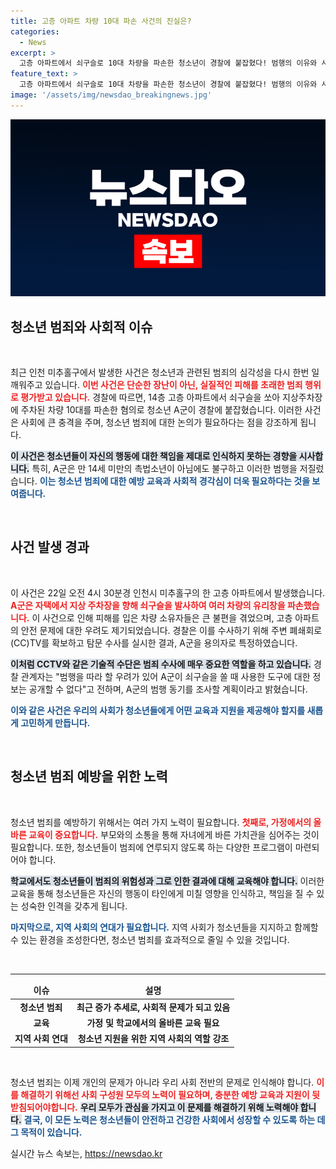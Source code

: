 ```yaml
---
title: 고층 아파트 차량 10대 파손 사건의 진실은?
categories:
  - News
excerpt: >
  고층 아파트에서 쇠구슬로 10대 차량을 파손한 청소년이 경찰에 붙잡혔다! 범행의 이유와 사용한 도구는 무엇일까? 충격적인 사건의 전말을 확인해보세요!
feature_text: >
  고층 아파트에서 쇠구슬로 10대 차량을 파손한 청소년이 경찰에 붙잡혔다! 범행의 이유와 사용한 도구는 무엇일까? 충격적인 사건의 전말을 확인해보세요!
image: '/assets/img/newsdao_breakingnews.jpg'
---
```


<p><img src="/assets/img/newsdao_breakingnews.jpg" alt="cryptoinkorea 속보" /></p>

<h2 data-ke-size="size26">청소년 범죄와 사회적 이슈</h2>

<p data-ke-size="size16">&nbsp;</p>

<p>최근 인천 미추홀구에서 발생한 사건은 청소년과 관련된 범죄의 심각성을 다시 한번 일깨워주고 있습니다. <b><span style="color: #ee2323;">이번 사건은 단순한 장난이 아닌, 실질적인 피해를 초래한 범죄 행위로 평가받고 있습니다.</span></b> 경찰에 따르면, 14층 고층 아파트에서 쇠구슬을 쏘아 지상주차장에 주차된 차량 10대를 파손한 혐의로 청소년 A군이 경찰에 붙잡혔습니다. 이러한 사건은 사회에 큰 충격을 주며, 청소년 범죄에 대한 논의가 필요하다는 점을 강조하게 됩니다.</p>

<p><b><span style="background-color: #21538527;">이 사건은 청소년들이 자신의 행동에 대한 책임을 제대로 인식하지 못하는 경향을 시사합니다.</span></b> 특히, A군은 만 14세 미만의 촉법소년이 아님에도 불구하고 이러한 범행을 저질렀습니다. <b><span style="color: #1a5490;">이는 청소년 범죄에 대한 예방 교육과 사회적 경각심이 더욱 필요하다는 것을 보여줍니다.</span></b></p>

<p data-ke-size="size16">&nbsp;</p>

<h2 data-ke-size="size26">사건 발생 경과</h2>

<p data-ke-size="size16">&nbsp;</p>

<p>이 사건은 22일 오전 4시 30분경 인천시 미추홀구의 한 고층 아파트에서 발생했습니다. <b><span style="color: #ee2323;">A군은 자택에서 지상 주차장을 향해 쇠구슬을 발사하여 여러 차량의 유리창을 파손했습니다.</span></b> 이 사건으로 인해 피해를 입은 차량 소유자들은 큰 불편을 겪었으며, 고층 아파트의 안전 문제에 대한 우려도 제기되었습니다. 경찰은 이를 수사하기 위해 주변 폐쇄회로(CC)TV를 확보하고 탐문 수사를 실시한 결과, A군을 용의자로 특정하였습니다.</p>

<p><b><span style="background-color: #21538527;">이처럼 CCTV와 같은 기술적 수단은 범죄 수사에 매우 중요한 역할을 하고 있습니다.</span></b> 경찰 관계자는 "범행을 따라 할 우려가 있어 A군이 쇠구슬을 쏠 때 사용한 도구에 대한 정보는 공개할 수 없다"고 전하며, A군의 범행 동기를 조사할 계획이라고 밝혔습니다.</p>

<p><b><span style="color: #1a5490;">이와 같은 사건은 우리의 사회가 청소년들에게 어떤 교육과 지원을 제공해야 할지를 새롭게 고민하게 만듭니다.</span></b></p>

<p data-ke-size="size16">&nbsp;</p>

<h2 data-ke-size="size26">청소년 범죄 예방을 위한 노력</h2>

<p data-ke-size="size16">&nbsp;</p>

<p>청소년 범죄를 예방하기 위해서는 여러 가지 노력이 필요합니다. <b><span style="color: #ee2323;">첫째로, 가정에서의 올바른 교육이 중요합니다.</span></b> 부모와의 소통을 통해 자녀에게 바른 가치관을 심어주는 것이 필요합니다. 또한, 청소년들이 범죄에 연루되지 않도록 하는 다양한 프로그램이 마련되어야 합니다.</p>

<p><b><span style="background-color: #21538527;">학교에서도 청소년들이 범죄의 위험성과 그로 인한 결과에 대해 교육해야 합니다.</span></b> 이러한 교육을 통해 청소년들은 자신의 행동이 타인에게 미칠 영향을 인식하고, 책임을 질 수 있는 성숙한 인격을 갖추게 됩니다. </p>

<p><b><span style="color: #1a5490;">마지막으로, 지역 사회의 연대가 필요합니다.</span></b> 지역 사회가 청소년들을 지지하고 함께할 수 있는 환경을 조성한다면, 청소년 범죄를 효과적으로 줄일 수 있을 것입니다.</p>

<p data-ke-size="size16">&nbsp;</p>

<hr />

<table>
    <thead>
        <tr>
            <td style="text-align: center; height: 17px;"><b>이슈</b></td>
            <td style="text-align: center; height: 17px;"><b>설명</b></td>
        </tr>
    </thead>
    <tbody>
        <tr>
            <td style="text-align: center; height: 17px;"><b>청소년 범죄</b></td>
            <td style="text-align: center; height: 17px;"><b>최근 증가 추세로, 사회적 문제가 되고 있음</b></td>
        </tr>
        <tr>
            <td style="text-align: center; height: 17px;"><b>교육</b></td>
            <td style="text-align: center; height: 17px;"><b>가정 및 학교에서의 올바른 교육 필요</b></td>
        </tr>
        <tr>
            <td style="text-align: center; height: 17px;"><b>지역 사회 연대</b></td>
            <td style="text-align: center; height: 17px;"><b>청소년 지원을 위한 지역 사회의 역할 강조</b></td>
        </tr>
    </tbody>
</table>

<p data-ke-size="size16">&nbsp;</p>

<p>청소년 범죄는 이제 개인의 문제가 아니라 우리 사회 전반의 문제로 인식해야 합니다. <b><span style="color: #ee2323;">이를 해결하기 위해선 사회 구성원 모두의 노력이 필요하며, 충분한 예방 교육과 지원이 뒷받침되어야합니다.</span></b> <b><span style="background-color: #21538527;">우리 모두가 관심을 가지고 이 문제를 해결하기 위해 노력해야 합니다.</span></b> <b><span style="color: #1a5490;">결국, 이 모든 노력은 청소년들이 안전하고 건강한 사회에서 성장할 수 있도록 하는 데 그 목적이 있습니다.</span></b></p>
실시간 뉴스 속보는, <a href="https://newsdao.kr" rel="dofollow">https://newsdao.kr</a>


